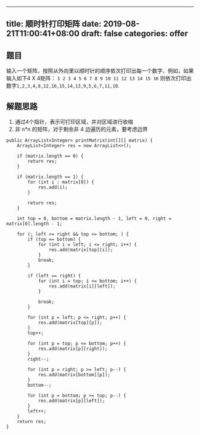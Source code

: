 
---
title: 顺时针打印矩阵
date: 2019-08-21T11:00:41+08:00
draft: false
categories: offer
---


## 题目

[](https://www.nowcoder.com/practice/9b4c81a02cd34f76be2659fa0d54342a?tpId=13&tqId=11172&rp=1&ru=%2Fta%2Fcoding-interviews&qru=%2Fta%2Fcoding-interviews%2Fquestion-ranking&tPage=1)

输入一个矩阵，按照从外向里以顺时针的顺序依次打印出每一个数字，例如，如果输入如下4 X 4矩阵： `1 2 3 4 5 6 7 8 9 10 11 12 13 14 15 16` 则依次打印出数字`1,2,3,4,8,12,16,15,14,13,9,5,6,7,11,10`.

## 解题思路

  1. 通过4个指针，表示可打印区域，并对区域进行收缩
  2. 非 n*n 的矩阵，对于剩余非 4 边遍历的元素，要考虑边界

```
public ArrayList<Integer> printMatrix(int[][] matrix) {
    ArrayList<Integer> res = new ArrayList<>();

    if (matrix.length == 0) {
        return res;
    }

    if (matrix.length == 1) {
        for (int i : matrix[0]) {
            res.add(i);
        }

        return res;
    }

    int top = 0, bottom = matrix.length - 1, left = 0, right = matrix[0].length - 1;

    for (; left <= right && top <= bottom; ) {
        if (top == bottom) {
            for (int i = left; i <= right; i++) {
                res.add(matrix[top][i]);
            }
            break;
        }

        if (left == right) {
            for (int i = top; i <= bottom; i++) {
                res.add(matrix[i][left]);
            }

            break;
        }

        for (int p = left; p <= right; p++) {
            res.add(matrix[top][p]);
        }
        top++;

        for (int p = top; p <= bottom; p++) {
            res.add(matrix[p][right]);
        }
        right--;

        for (int p = right; p >= left; p--) {
            res.add(matrix[bottom][p]);
        }
        bottom--;

        for (int p = bottom; p >= top; p--) {
            res.add(matrix[p][left]);
        }
        left++;
    }
    return res;
}
```
